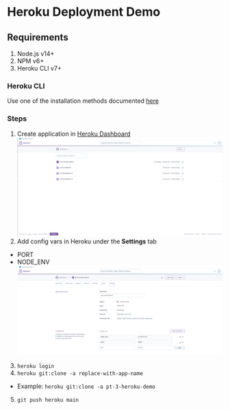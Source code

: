 # Heroku Deployment Demo

## Requirements
1. Node.js v14+
2. NPM v6+
3. Heroku CLI v7+

### Heroku CLI

Use one of the installation methods documented [here](https://devcenter.heroku.com/articles/heroku-cli)

### Steps
1. Create application in [Heroku Dashboard](https://dashboard.heroku.com/apps)
![Heroku Apps Dashboard](./docs/assets/heroku_apps_dashboard.png)
2. Add config vars in Heroku under the **Settings** tab
  - PORT
  - NODE_ENV
![Heroku Config Vars Dashboard](./docs/assets/heroku_config_vars.png)
3. `heroku login`
4. `heroku git:clone -a replace-with-app-name`
  - Example: `heroku git:clone -a pt-3-heroku-demo`
5. `git push heroku main`